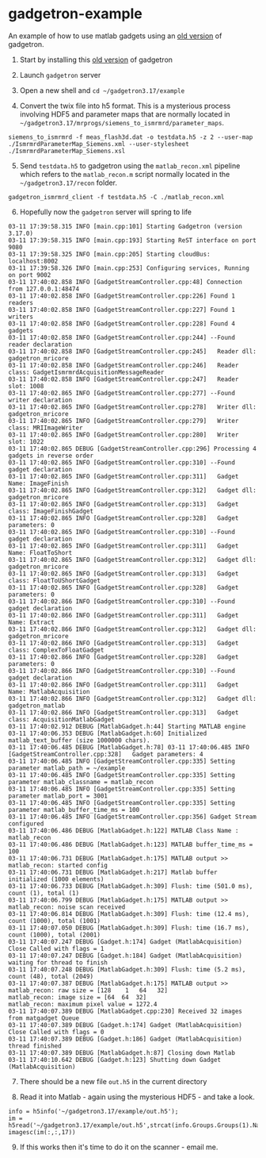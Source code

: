 # gadgetron-example

An example of how to use matlab gadgets using an [old version](https://github.com/marcsous/gadgetron) of gadgetron.

1. Start by installing this [old version](https://github.com/marcsous/gadgetron) of gadgetron

2. Launch ```gadgetron``` server

3. Open a new shell and ```cd ~/gadgetron3.17/example```

4. Convert the twix file into h5 format. This is a mysterious process involving HDF5 and parameter maps that are normally located in ```~/gadgetron3.17/mrprogs/siemens_to_ismrmrd/parameter_maps```.

```siemens_to_ismrmrd -f meas_flash3d.dat -o testdata.h5 -z 2 --user-map ./IsmrmrdParameterMap_Siemens.xml --user-stylesheet ./IsmrmrdParameterMap_Siemens.xsl```

5. Send ```testdata.h5``` to gadgetron using the ```matlab_recon.xml``` pipeline which refers to the ```matlab_recon.m``` script normally located in the ```~/gadgetron3.17/recon``` folder.

```gadgetron_ismrmrd_client -f testdata.h5 -C ./matlab_recon.xml```

6. Hopefully now the ```gadgetron``` server will spring to life
```
03-11 17:39:58.315 INFO [main.cpp:101] Starting Gadgetron (version 3.17.0)
03-11 17:39:58.315 INFO [main.cpp:193] Starting ReST interface on port 9080
03-11 17:39:58.325 INFO [main.cpp:205] Starting cloudBus: localhost:8002
03-11 17:39:58.326 INFO [main.cpp:253] Configuring services, Running on port 9002
03-11 17:40:02.858 INFO [GadgetStreamController.cpp:48] Connection from 127.0.0.1:48474
03-11 17:40:02.858 INFO [GadgetStreamController.cpp:226] Found 1 readers
03-11 17:40:02.858 INFO [GadgetStreamController.cpp:227] Found 1 writers
03-11 17:40:02.858 INFO [GadgetStreamController.cpp:228] Found 4 gadgets
03-11 17:40:02.858 INFO [GadgetStreamController.cpp:244] --Found reader declaration
03-11 17:40:02.858 INFO [GadgetStreamController.cpp:245]   Reader dll: gadgetron_mricore
03-11 17:40:02.858 INFO [GadgetStreamController.cpp:246]   Reader class: GadgetIsmrmrdAcquisitionMessageReader
03-11 17:40:02.858 INFO [GadgetStreamController.cpp:247]   Reader slot: 1008
03-11 17:40:02.865 INFO [GadgetStreamController.cpp:277] --Found writer declaration
03-11 17:40:02.865 INFO [GadgetStreamController.cpp:278]   Writer dll: gadgetron_mricore
03-11 17:40:02.865 INFO [GadgetStreamController.cpp:279]   Writer class: MRIImageWriter
03-11 17:40:02.865 INFO [GadgetStreamController.cpp:280]   Writer slot: 1022
03-11 17:40:02.865 DEBUG [GadgetStreamController.cpp:296] Processing 4 gadgets in reverse order
03-11 17:40:02.865 INFO [GadgetStreamController.cpp:310] --Found gadget declaration
03-11 17:40:02.865 INFO [GadgetStreamController.cpp:311]   Gadget Name: ImageFinish
03-11 17:40:02.865 INFO [GadgetStreamController.cpp:312]   Gadget dll: gadgetron_mricore
03-11 17:40:02.865 INFO [GadgetStreamController.cpp:313]   Gadget class: ImageFinishGadget
03-11 17:40:02.865 INFO [GadgetStreamController.cpp:328]   Gadget parameters: 0
03-11 17:40:02.865 INFO [GadgetStreamController.cpp:310] --Found gadget declaration
03-11 17:40:02.865 INFO [GadgetStreamController.cpp:311]   Gadget Name: FloatToShort
03-11 17:40:02.865 INFO [GadgetStreamController.cpp:312]   Gadget dll: gadgetron_mricore
03-11 17:40:02.865 INFO [GadgetStreamController.cpp:313]   Gadget class: FloatToUShortGadget
03-11 17:40:02.865 INFO [GadgetStreamController.cpp:328]   Gadget parameters: 0
03-11 17:40:02.866 INFO [GadgetStreamController.cpp:310] --Found gadget declaration
03-11 17:40:02.866 INFO [GadgetStreamController.cpp:311]   Gadget Name: Extract
03-11 17:40:02.866 INFO [GadgetStreamController.cpp:312]   Gadget dll: gadgetron_mricore
03-11 17:40:02.866 INFO [GadgetStreamController.cpp:313]   Gadget class: ComplexToFloatGadget
03-11 17:40:02.866 INFO [GadgetStreamController.cpp:328]   Gadget parameters: 0
03-11 17:40:02.866 INFO [GadgetStreamController.cpp:310] --Found gadget declaration
03-11 17:40:02.866 INFO [GadgetStreamController.cpp:311]   Gadget Name: MatlabAcquisition
03-11 17:40:02.866 INFO [GadgetStreamController.cpp:312]   Gadget dll: gadgetron_matlab
03-11 17:40:02.866 INFO [GadgetStreamController.cpp:313]   Gadget class: AcquisitionMatlabGadget
03-11 17:40:02.912 DEBUG [MatlabGadget.h:44] Starting MATLAB engine
03-11 17:40:06.353 DEBUG [MatlabGadget.h:60] Initialized matlab_text_buffer (size 1000000 chars).
03-11 17:40:06.485 DEBUG [MatlabGadget.h:78] 03-11 17:40:06.485 INFO [GadgetStreamController.cpp:328]   Gadget parameters: 4
03-11 17:40:06.485 INFO [GadgetStreamController.cpp:335] Setting parameter matlab_path = ~/example
03-11 17:40:06.485 INFO [GadgetStreamController.cpp:335] Setting parameter matlab_classname = matlab_recon
03-11 17:40:06.485 INFO [GadgetStreamController.cpp:335] Setting parameter matlab_port = 3001
03-11 17:40:06.485 INFO [GadgetStreamController.cpp:335] Setting parameter matlab_buffer_time_ms = 100
03-11 17:40:06.485 INFO [GadgetStreamController.cpp:356] Gadget Stream configured
03-11 17:40:06.486 DEBUG [MatlabGadget.h:122] MATLAB Class Name : matlab_recon
03-11 17:40:06.486 DEBUG [MatlabGadget.h:123] MATLAB buffer_time_ms = 100
03-11 17:40:06.731 DEBUG [MatlabGadget.h:175] MATLAB output >>
matlab_recon: started config
03-11 17:40:06.731 DEBUG [MatlabGadget.h:217] Matlab buffer initialized (1000 elements)
03-11 17:40:06.733 DEBUG [MatlabGadget.h:309] Flush: time (501.0 ms), count (1), total (1)
03-11 17:40:06.799 DEBUG [MatlabGadget.h:175] MATLAB output >>
matlab_recon: noise scan received
03-11 17:40:06.814 DEBUG [MatlabGadget.h:309] Flush: time (12.4 ms), count (1000), total (1001)
03-11 17:40:07.050 DEBUG [MatlabGadget.h:309] Flush: time (16.7 ms), count (1000), total (2001)
03-11 17:40:07.247 DEBUG [Gadget.h:174] Gadget (MatlabAcquisition) Close Called with flags = 1
03-11 17:40:07.247 DEBUG [Gadget.h:184] Gadget (MatlabAcquisition) waiting for thread to finish
03-11 17:40:07.248 DEBUG [MatlabGadget.h:309] Flush: time (5.2 ms), count (48), total (2049)
03-11 17:40:07.387 DEBUG [MatlabGadget.h:175] MATLAB output >>
matlab_recon: raw size = [128    1   64   32]
matlab_recon: image size = [64  64  32]
matlab_recon: maximum pixel value = 1272.4
03-11 17:40:07.389 DEBUG [MatlabGadget.cpp:230] Received 32 images from matgadget Queue
03-11 17:40:07.389 DEBUG [Gadget.h:174] Gadget (MatlabAcquisition) Close Called with flags = 0
03-11 17:40:07.389 DEBUG [Gadget.h:186] Gadget (MatlabAcquisition) thread finished
03-11 17:40:07.389 DEBUG [MatlabGadget.h:87] Closing down Matlab
03-11 17:40:10.642 DEBUG [Gadget.h:123] Shutting down Gadget (MatlabAcquisition)
```

7. There should be a new file ```out.h5``` in the current directory

8. Read it into Matlab - again using the mysterious HDF5 - and take a look.
```
info = h5info('~/gadgetron3.17/example/out.h5');
im = h5read('~/gadgetron3.17/example/out.h5',strcat(info.Groups.Groups(1).Name,'/data'));
imagesc(im(:,:,17))
```
9. If this works then it's time to do it on the scanner - email me.

